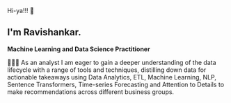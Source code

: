 Hi-ya!!! 👋
## I'm Ravishankar.
**Machine Learning and Data Science Practitioner**

👩🏻‍💻 As an analyst I am eager to gain a deeper understanding of the data lifecycle with a range of tools and techniques, distilling down data for actionable takeaways using Data Analytics, ETL, Machine Learning, NLP, Sentence Transformers, Time-series Forecasting and Attention to Details to make recommendations across different business groups.
